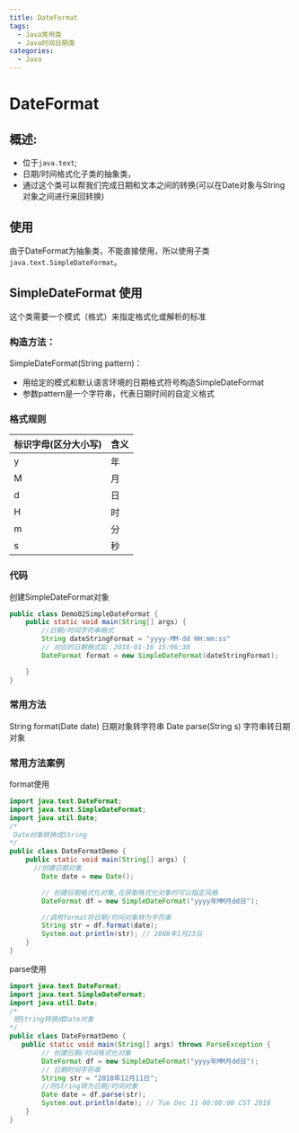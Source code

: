 ```yaml
---
title: DateFormat
tags:
  - Java常用类
  - Java时间日期类
categories:
  - Java
---
```



# DateFormat

## 概述:
  - 位于`java.text`;
  - 日期/时间格式化子类的抽象类，
  - 通过这个类可以帮我们完成日期和文本之间的转换(可以在Date对象与String对象之间进行来回转换)

## 使用
  由于DateFormat为抽象类，不能直接使用，所以使用子类`java.text.SimpleDateFormat`。

## SimpleDateFormat 使用
  这个类需要一个模式（格式）来指定格式化或解析的标准

### 构造方法：
SimpleDateFormat(String pattern)：
  - 用给定的模式和默认语言环境的日期格式符号构造SimpleDateFormat
  - 参数pattern是一个字符串，代表日期时间的自定义格式

### 格式规则
| 标识字母(区分大小写) | 含义 |
| ------------------ | ---- |
| y                  | 年   |
| M                  | 月   |
| d                  | 日   |
| H                  | 时   |
| m                  | 分   |
| s                  | 秒   |

### 代码
创建SimpleDateFormat对象
``` Java
public class Demo02SimpleDateFormat {
    public static void main(String[] args) {
        //日期/时间字符串格式
        String dateStringFormat = "yyyy-MM-dd HH:mm:ss"
        // 对应的日期格式如：2018-01-16 15:06:38
        DateFormat format = new SimpleDateFormat(dateStringFormat);

    }    
}
```
### 常用方法
String format(Date date)
  日期对象转字符串
Date parse(String s)
  字符串转日期对象

### 常用方法案例
format使用
``` Java
import java.text.DateFormat;
import java.text.SimpleDateFormat;
import java.util.Date;
/*
 Date对象转换成String
*/
public class DateFormatDemo {
    public static void main(String[] args) {
      //创建日期对象
        Date date = new Date();

        // 创建日期格式化对象,在获取格式化对象时可以指定风格
        DateFormat df = new SimpleDateFormat("yyyy年MM月dd日");

        //调用format将日期/时间对象转为字符串
        String str = df.format(date);
        System.out.println(str); // 2008年1月23日
    }
}
```

parse使用
``` Java
import java.text.DateFormat;
import java.text.SimpleDateFormat;
import java.util.Date;
/*
 把String转换成Date对象
*/
public class DateFormatDemo {
   public static void main(String[] args) throws ParseException {
        // 创建日期/时间格式化对象
        DateFormat df = new SimpleDateFormat("yyyy年MM月dd日");
        // 日期时间字符串
        String str = "2018年12月11日";
        //将String转为日期/时间对象
        Date date = df.parse(str);
        System.out.println(date); // Tue Dec 11 00:00:00 CST 2018
    }
}
```